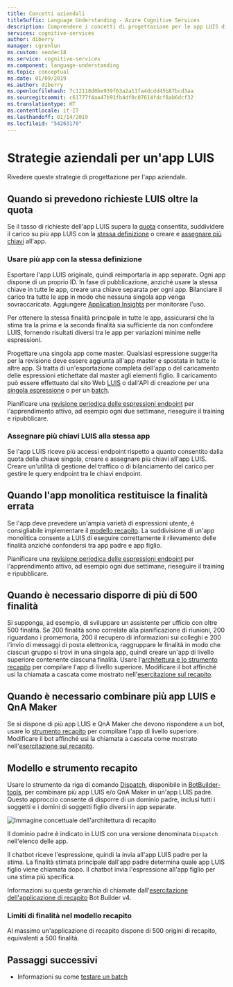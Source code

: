 ```yaml
---
title: Concetti aziendali
titleSuffix: Language Understanding - Azure Cognitive Services
description: Comprendere i concetti di progettazione per le app LUIS di grandi dimensioni o per più app, incluse LUIS e QnA Maker.
services: cognitive-services
author: diberry
manager: cgronlun
ms.custom: seodec18
ms.service: cognitive-services
ms.component: language-understanding
ms.topic: conceptual
ms.date: 01/09/2019
ms.author: diberry
ms.openlocfilehash: 7c12118d0be939f63a2a11fa4dcdd45b87bcd3aa
ms.sourcegitcommit: c61777f4aa47b91fb4df0c07614fdcf8ab6dcf32
ms.translationtype: HT
ms.contentlocale: it-IT
ms.lasthandoff: 01/14/2019
ms.locfileid: "54263170"
---
```

# <a name="enterprise-strategies-for-a-luis-app"></a>Strategie aziendali per un'app LUIS
Rivedere queste strategie di progettazione per l'app aziendale.

## <a name="when-you-expect-luis-requests-beyond-the-quota"></a>Quando si prevedono richieste LUIS oltre la quota
Se il tasso di richieste dell'app LUIS supera la [quota](https://azure.microsoft.com/pricing/details/cognitive-services/language-understanding-intelligent-services/) consentita, suddividere il carico su più app LUIS con la [stessa definizione](#use-multiple-apps-with-same-app-definition) o creare e [assegnare più chiavi](#assign-multiple-luis-keys-to-same-app) all'app. 

### <a name="use-multiple-apps-with-same-app-definition"></a>Usare più app con la stessa definizione
Esportare l'app LUIS originale, quindi reimportarla in app separate. Ogni app dispone di un proprio ID. In fase di pubblicazione, anziché usare la stessa chiave in tutte le app, creare una chiave separata per ogni app. Bilanciare il carico tra tutte le app in modo che nessuna singola app venga sovraccaricata. Aggiungere [Application Insights](luis-tutorial-bot-csharp-appinsights.md) per monitorare l'uso. 

Per ottenere la stessa finalità principale in tutte le app, assicurarsi che la stima tra la prima e la seconda finalità sia sufficiente da non confondere LUIS, fornendo risultati diversi tra le app per variazioni minime nelle espressioni. 

Progettare una singola app come master. Qualsiasi espressione suggerita per la revisione deve essere aggiunta all'app master e spostata in tutte le altre app. Si tratta di un'esportazione completa dell'app o del caricamento delle espressioni etichettate dal master agli elementi figlio. Il caricamento può essere effettuato dal sito Web [LUIS](luis-reference-regions.md) o dall'API di creazione per una [singola espressione](https://westus.dev.cognitive.microsoft.com/docs/services/5890b47c39e2bb17b84a55ff/operations/5890b47c39e2bb052c5b9c08) o per un [batch](https://westus.dev.cognitive.microsoft.com/docs/services/5890b47c39e2bb17b84a55ff/operations/5890b47c39e2bb052c5b9c09). 

Pianificare una [revisione periodica delle espressioni endpoint](luis-how-to-review-endoint-utt.md) per l'apprendimento attivo, ad esempio ogni due settimane, rieseguire il training e ripubblicare. 

### <a name="assign-multiple-luis-keys-to-same-app"></a>Assegnare più chiavi LUIS alla stessa app
Se l'app LUIS riceve più accessi endpoint rispetto a quanto consentito dalla quota della chiave singola, creare e assegnare più chiavi all'app LUIS. Creare un'utilità di gestione del traffico o di bilanciamento del carico per gestire le query endpoint tra le chiavi endpoint. 

## <a name="when-your-monolithic-app-returns-wrong-intent"></a>Quando l'app monolitica restituisce la finalità errata
Se l'app deve prevedere un'ampia varietà di espressioni utente, è consigliabile implementare il [modello recapito](#dispatch-tool-and-model). La suddivisione di un'app monolitica consente a LUIS di eseguire correttamente il rilevamento delle finalità anziché confondersi tra app padre e app figlio. 

Pianificare una [revisione periodica delle espressioni endpoint](luis-how-to-review-endoint-utt.md) per l'apprendimento attivo, ad esempio ogni due settimane, rieseguire il training e ripubblicare. 

## <a name="when-you-need-to-have-more-than-500-intents"></a>Quando è necessario disporre di più di 500 finalità
Si supponga, ad esempio, di sviluppare un assistente per ufficio con oltre 500 finalità. Se 200 finalità sono correlate alla pianificazione di riunioni, 200 riguardano i promemoria, 200 il recupero di informazioni sui colleghi e 200 l'invio di messaggi di posta elettronica, raggruppare le finalità in modo che ciascun gruppo si trovi in una singola app, quindi creare un'app di livello superiore contenente ciascuna finalità. Usare l'[architettura e lo strumento recapito](#dispatch-tool-and-model) per compilare l'app di livello superiore. Modificare il bot affinché usi la chiamata a cascata come mostrato nell'[esercitazione sul recapito][dispatcher-application-tutorial]. 

## <a name="when-you-need-to-combine-several-luis-and-qna-maker-apps"></a>Quando è necessario combinare più app LUIS e QnA Maker
Se si dispone di più app LUIS e QnA Maker che devono rispondere a un bot, usare lo [strumento recapito](#dispatch-tool-and-model) per compilare l'app di livello superiore. Modificare il bot affinché usi la chiamata a cascata come mostrato nell'[esercitazione sul recapito][dispatcher-application-tutorial]. 

## <a name="dispatch-tool-and-model"></a>Modello e strumento recapito
Usare lo strumento da riga di comando [Dispatch][dispatch-tool], disponibile in [BotBuilder-tools](https://github.com/Microsoft/botbuilder-tools), per combinare più app LUIS e/o QnA Maker in un'app LUIS padre. Questo approccio consente di disporre di un dominio padre, inclusi tutti i soggetti e i domini di soggetti figlio diversi in app separate. 

![Immagine concettuale dell'architettura di recapito](./media/luis-concept-enterprise/dispatch-architecture.png)

Il dominio padre è indicato in LUIS con una versione denominata `Dispatch` nell'elenco delle app. 

Il chatbot riceve l'espressione, quindi la invia all'app LUIS padre per la stima. La finalità stimata principale dall'app padre determina quale app LUIS figlio viene chiamata dopo. Il chatbot invia l'espressione all'app figlio per una stima più specifica.

Informazioni su questa gerarchia di chiamate dall'[esercitazione dell'applicazione di recapito][dispatcher-application-tutorial] Bot Builder v4.  

### <a name="intent-limits-in-dispatch-model"></a>Limiti di finalità nel modello recapito
Al massimo un'applicazione di recapito dispone di 500 origini di recapito, equivalenti a 500 finalità. 

## <a name="next-steps"></a>Passaggi successivi

* Informazioni su come [testare un batch](luis-how-to-batch-test.md)

[dispatcher-application-tutorial]: https://aka.ms/bot-dispatch
[dispatch-tool]: https://aka.ms/dispatch-tool